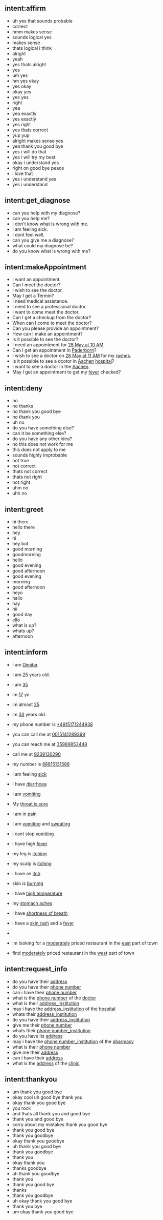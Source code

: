 ## intent:affirm
- uh yes that sounds probable
- correct
- hmm makes sense
- sounds logical yes
- makes sense
- thats logical i think
- alright
- yeah
- yes thats alright
- yes
- um yes
- hm yes okay
- yes okay
- okay yes
- yes yes
- right
- yea
- yea exactly
- yes exactly
- yes right
- yes thats correct
- yup yup
- alright makes sense yes
- yea thank you good bye
- yes i will do that
- yes i will try my best
- okay i understand yes
- right on good bye peace
- i love that
- yes i understand yes
- yes i understand

## intent:get_diagnose
- can you help with my diagnose?
- can you help me?
- I don't know what is wrong with me.
- I am feeling sick.
- I dont feel well.
- can you give me a diagnose?
- what could my diagnose be?
- do you know what is wrong with me?

## intent:makeAppointment
- I want an appointment.
- Can I meet the doctor?
- I wish to see the doctor.
- May I get a Termin?
- I need medical assistance.
- I need to see a professional doctor.
- I want to come meet the doctor.
- Can I get a checkup from the doctor?
- When can I come to meet the doctor?
- Can you please provide an appointment?
- How can I make an appointment?
- Is it possible to see the doctor?
- I need an appointment for [28 May at 10 AM](date_an_time).
- Can I get an appointment in [Paderborn](location)?
- I wish to see a doctor on [28 May at 11 AM](date_and_time) for my [rashes](sumptoms).
- Is it possible to see a dcotor in [Aachen](location) [hospital](institution_type)?
- I want to see a doctor in the [Aachen](location).
- May I get an appointment to get my [fever](symptom) checked?

## intent:deny
- no
- no thanks
- no thank you good bye
- no thank you
- uh no
- do you have something else?
- can it be something else?
- do you have any other idea?
- no this does not work for me
- this does not apply to me
- sounds highly improbable
- not true
- not correct
- thats not correct
- thats not right
- not right
- uhm no
- uhh no

## intent:greet
- hi there
- hello there
- hey
- hi
- hey bot
- good morning
- goodmorning
- hello
- good evening
- good afternoon
- good evening
- morning
- good afternoon
- heyo
- hallo
- hay
- hii
- good day
- ello
- what is up?
- whats up?
- afternoon

## intent:inform
- I am [Dimitar](contact_name)
- I am [25](contact_age) years old.
- i am [35](contact_age)
- im [17](contact_age) yo
- im almost [25](contact_age)
- im [33](contact_age) years old.
- my phone number is [+4915171244938](phone_number)
- you can call me at [0015141289399](phone_number)
- you can reach me at [35989853448](phone_number)
- call me at [9239130290](phone_number)
- my number is [88815131588](phone_number)
- I am feeling [sick](symptom)
- I have [diarrhoea](symptom)
- I am [vomiting](symptom)
- My [throat is sore](symptom)
- I am in [pain](symptom)
- I am [vomiting](symptom) and [sweating](symptom)
- i cant stop [vomiting](symptom)
- i have high [fever](symptom)
- my leg is [itching](symptom)
- my scalp is [itching](symptom)
- i have an [itch](symptom)
- skin is [burning](symptom)
- i have [high temperature](symptom)
- my [stomach aches](symptom)
- I have [shortness of breath](symptom)
- i have a [skin rash](symptom) and a [fever](symptom)
- 

- im looking for a [moderately](price:moderate) priced restaurant in the [east](location) part of town
- find [moderately](price:moderate) priced restaurant in the [west](location) part of town

## intent:request_info
- do you have their [address](address_institution)
- do you have their [phone number](phone_number_institution)
- can i have their [phone number](phone_number_institution)
- what is the  [phone number](phone_number_institution) of the [doctor](type_of_institution)
- what is their [address_institution](address_institution)
- may i have the [address_institution](address_institution) of the [hospital](type_of_institution)
- whats their [address_institution](address_institution)
- do you have their [address_institution](address_institution)
- give me their [phone number](phone_number_institution)
- whats their [phone number_institution](address_institution)
- do you have its [address](address_institution)
- may i have the [phone number_institution](info) of the [pharmacy](type_of_institution)
- what is their [phone number](phone_number_institution)
- give me their [address](address_institution)
- can i have their [address](address_institution)
- what is the [address](address_institution) of the [clinic](type_of_institution)

## intent:thankyou
- um thank you good bye
- okay cool uh good bye thank you
- okay thank you good bye
- you rock
- and thats all thank you and good bye
- thank you and good bye
- sorry about my mistakes thank you good bye
- thank you good bye
- thank you goodbye
- okay thank you goodbye
- uh thank you good bye
- thank you goodbye
- thank you
- okay thank you
- thanks goodbye
- ah thank you goodbye
- thank you
- thank you good bye
- thanks
- thank you goodbye
- uh okay thank you good bye
- thank you bye
- um okay thank you good bye
